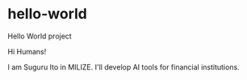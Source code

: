 # hello-world
Hello World project

Hi Humans!

I am Suguru Ito in MILIZE.
I'll develop AI tools for financial institutions.
